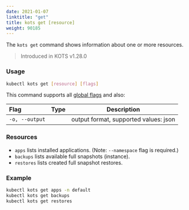 ```yaml
---
date: 2021-01-07
linktitle: "get"
title: kots get [resource]
weight: 90185
---
```


The `kots get` command shows information about one or more resources.

> Introduced in KOTS v1.28.0

### Usage
```bash
kubectl kots get [resource] [flags]
```

This command supports all [global flags](/kots-cli/global-flags/) and also:

| Flag                 | Type | Description |
|:----------------------|------|-------------|
| `-o, --output` | |   output format, supported values: json |

### Resources

* `apps` lists installed applications. (Note: `--namespace` flag is required.)
* `backups` lists available full snapshots (instance).
* `restores` lists created full snapshot restores.

### Example
```bash
kubectl kots get apps -n default
kubectl kots get backups
kubectl kots get restores
```
